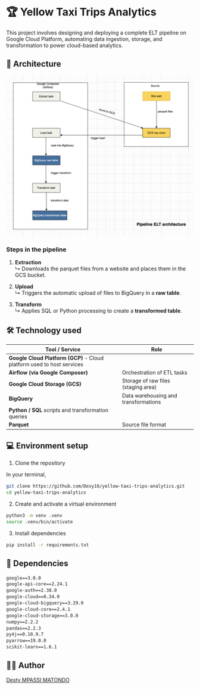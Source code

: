 # 🏆 Yellow Taxi Trips Analytics

This project involves designing and deploying a complete ELT pipeline on Google Cloud Platform, automating data ingestion, storage, and transformation to power cloud-based analytics.

## 🧱 Architecture
![Architecture pipeline](./archi_elt.png)

### Steps in the pipeline
1. **Extraction**  
   ↳ Downloads the parquet files from a website and places them in the GCS bucket.

2. **Upload**  
   ↳ Triggers the automatic upload of files to BigQuery in a **raw table**.

3. **Transform**  
   ↳ Applies SQL or Python processing to create a **transformed table**.

## 🛠️ Technology used

| Tool / Service | Role
|-----------------------|----------------------------------|
| **Google Cloud Platform (GCP)** - Cloud platform used to host services
| **Airflow (via Google Composer)**| Orchestration of ETL tasks |
| **Google Cloud Storage (GCS)** | Storage of raw files (staging area) |
| **BigQuery** | Data warehousing and transformations |
| **Python / SQL** scripts and transformation queries
| **Parquet** | Source file format |


## 💻​ Environment setup

1. Clone the repository

In your terminal,
```sh
git clone https://github.com/Desy16/yellow-taxi-trips-analytics.git
cd yellow-taxi-trips-analytics
```

2. Create and activate a virtual environment
```sh
python3 -m venv .venv
source .venv/bin/activate
```

3. Install dependencies
```sh
pip install -r requirements.txt
```

## 🧰​ Dependencies
```txt
google==3.0.0
google-api-core==2.24.1
google-auth==2.38.0
google-cloud==0.34.0
google-cloud-bigquery==3.29.0
google-cloud-core==2.4.1
google-cloud-storage==3.0.0
numpy==2.2.2
pandas==2.2.3
py4j==0.10.9.7
pyarrow==19.0.0
scikit-learn==1.6.1
```

## 👨‍💻​ Author
[Desty MPASSI MATONDO](https://github.com/DestyM/)